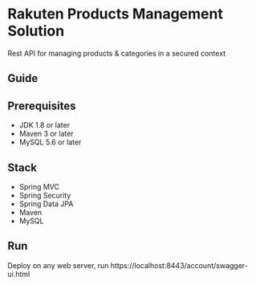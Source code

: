# Rakuten Products Management Solution
Rest API for managing products &amp; categories in a secured context

## Guide

## Prerequisites
- JDK 1.8 or later
- Maven 3 or later
- MySQL 5.6 or later

## Stack
- Spring MVC
- Spring Security
- Spring Data JPA
- Maven
- MySQL

## Run
Deploy on any web server, run https://localhost:8443/account/swagger-ui.html